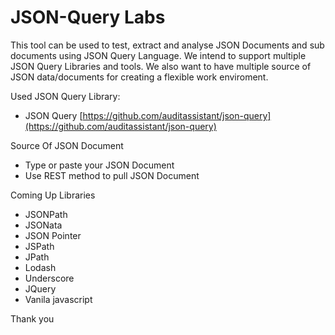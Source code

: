 # JSON-Query Labs

This tool can be used to test, extract and analyse JSON Documents and sub documents using JSON Query Language. We intend to support multiple JSON Query Libraries and tools. We also want to have multiple source of JSON data/documents for creating a flexible work enviroment.


Used JSON Query Library:
+ JSON Query [https://github.com/auditassistant/json-query](https://github.com/auditassistant/json-query)

Source Of JSON Document
+ Type or paste your JSON Document
+ Use REST method to pull JSON Document





Coming Up Libraries
+ JSONPath
+ JSONata
+ JSON Pointer
+ JSPath
+ JPath
+ Lodash
+ Underscore 
+ JQuery
+ Vanila javascript




Thank you